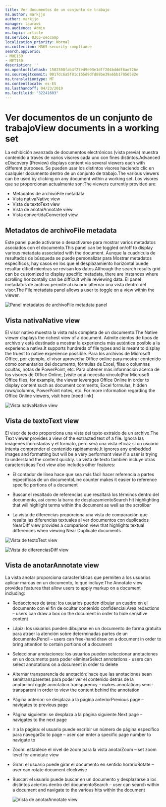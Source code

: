 ```yaml
---
title: Ver documentos de un conjunto de trabajo
ms.author: markjjo
author: markjjo
manager: laurawi
ms.audience: Admin
ms.topic: article
ms.service: O365-seccomp
localization_priority: Normal
ms.collection: M365-security-compliance
search.appverid:
- MOE150
- MET150
description: ''
ms.openlocfilehash: 1502308fab4f27ed9e93e1dff204bdddf6ae726e
ms.sourcegitcommit: 0017dc6a5f81c165d9dfd88be39a6bb17856582e
ms.translationtype: MT
ms.contentlocale: es-ES
ms.lasthandoff: 04/23/2019
ms.locfileid: "32241603"
---
```

# <a name="view-documents-in-a-working-set"></a><span data-ttu-id="0ca34-102">Ver documentos de un conjunto de trabajo</span><span class="sxs-lookup"><span data-stu-id="0ca34-102">View documents in a working set</span></span>

<span data-ttu-id="0ca34-103">La exhibición avanzada de documentos electrónicos (vista previa) muestra contenido a través de varios visores cada uno con fines distintos.</span><span class="sxs-lookup"><span data-stu-id="0ca34-103">Advanced eDiscovery (Preview) displays content via several viewers each with different purposes.</span></span> <span data-ttu-id="0ca34-104">Se pueden usar los distintos visores haciendo clic en cualquier documento dentro de un conjunto de trabajo.</span><span class="sxs-lookup"><span data-stu-id="0ca34-104">The various viewers can be used by clicking on any document within a working set.</span></span> <span data-ttu-id="0ca34-105">Los visores que se proporcionan actualmente son:</span><span class="sxs-lookup"><span data-stu-id="0ca34-105">The viewers currently provided are:</span></span>

- <span data-ttu-id="0ca34-106">Metadatos de archivo</span><span class="sxs-lookup"><span data-stu-id="0ca34-106">File metadata</span></span>
- <span data-ttu-id="0ca34-107">Vista nativa</span><span class="sxs-lookup"><span data-stu-id="0ca34-107">Native view</span></span>
- <span data-ttu-id="0ca34-108">Vista de texto</span><span class="sxs-lookup"><span data-stu-id="0ca34-108">Text view</span></span>
- <span data-ttu-id="0ca34-109">Vista de anotar</span><span class="sxs-lookup"><span data-stu-id="0ca34-109">Annotate view</span></span>
- <span data-ttu-id="0ca34-110">Vista convertida</span><span class="sxs-lookup"><span data-stu-id="0ca34-110">Converted view</span></span>

## <a name="file-metadata"></a><span data-ttu-id="0ca34-111">Metadatos de archivo</span><span class="sxs-lookup"><span data-stu-id="0ca34-111">File metadata</span></span>

<span data-ttu-id="0ca34-112">Este panel puede activarse o desactivarse para mostrar varios metadatos asociados con el documento.</span><span class="sxs-lookup"><span data-stu-id="0ca34-112">This panel can be toggled on/off to display various metadata associated with the document.</span></span> <span data-ttu-id="0ca34-113">Aunque la cuadrícula de resultados de búsqueda se puede personalizar para Mostrar metadatos específicos, hay casos en los que el desplazamiento horizontal puede resultar difícil mientras se revisan los datos.</span><span class="sxs-lookup"><span data-stu-id="0ca34-113">Although the search results grid can be customized to display specific metadata, there are instances where scrolling horizontally can be difficult while reviewing data.</span></span> <span data-ttu-id="0ca34-114">El panel metadatos de archivo permite al usuario alternar una vista dentro del visor.</span><span class="sxs-lookup"><span data-stu-id="0ca34-114">The File metadata panel allows a user to toggle on a view within the viewer.</span></span>

![<span data-ttu-id="0ca34-115">Panel metadatos de archivo</span><span class="sxs-lookup"><span data-stu-id="0ca34-115">File metadata panel</span></span>
](../media/Reviewimage2.png)

## <a name="native-view"></a><span data-ttu-id="0ca34-116">Vista nativa</span><span class="sxs-lookup"><span data-stu-id="0ca34-116">Native view</span></span>

<span data-ttu-id="0ca34-117">El visor nativo muestra la vista más completa de un documento.</span><span class="sxs-lookup"><span data-stu-id="0ca34-117">The Native viewer displays the richest view of a document.</span></span> <span data-ttu-id="0ca34-118">Admite cientos de tipos de archivo y está destinado a mostrar la experiencia más auténtica posible a la experiencia nativa.</span><span class="sxs-lookup"><span data-stu-id="0ca34-118">It supports hundreds of file types and is meant to display the truest to native experience possible.</span></span> <span data-ttu-id="0ca34-119">Para los archivos de Microsoft Office, por ejemplo, el visor aprovecha Office online para mostrar contenido como comentarios del documento, fórmulas de Excel, filas o columnas ocultas, notas de PowerPoint, etc. Para obtener más información acerca de los visores de Office Online, \[visite aquí necesita vínculo\]</span><span class="sxs-lookup"><span data-stu-id="0ca34-119">For Microsoft Office files, for example, the viewer leverages Office Online in order to display content such as document comments, Excel formulas, hidden rows/columns, PowerPoint notes, etc. For more information regarding the Office Online viewers, visit here \[need link\]</span></span>

![<span data-ttu-id="0ca34-120">Vista nativa</span><span class="sxs-lookup"><span data-stu-id="0ca34-120">Native view</span></span>
](../media/Reviewimage3.png)

## <a name="text-view"></a><span data-ttu-id="0ca34-121">Vista de texto</span><span class="sxs-lookup"><span data-stu-id="0ca34-121">Text view</span></span>

<span data-ttu-id="0ca34-122">El visor de texto proporciona una vista del texto extraído de un archivo.</span><span class="sxs-lookup"><span data-stu-id="0ca34-122">The Text viewer provides a view of the extracted text of a file.</span></span> <span data-ttu-id="0ca34-123">Ignora las imágenes incrustadas y el formato, pero será una vista eficaz si un usuario intenta comprender el contenido rápidamente.</span><span class="sxs-lookup"><span data-stu-id="0ca34-123">It ignores any embedded images and formatting but will be a very performant view if a user is trying to understand the content quickly.</span></span> <span data-ttu-id="0ca34-124">La vista de texto también incluye otras características:</span><span class="sxs-lookup"><span data-stu-id="0ca34-124">Text view also includes other features:</span></span>

  - <span data-ttu-id="0ca34-125">El contador de línea hace que sea más fácil hacer referencia a partes específicas de un documento</span><span class="sxs-lookup"><span data-stu-id="0ca34-125">Line counter makes it easier to reference specific portions of a document</span></span>

  - <span data-ttu-id="0ca34-126">Buscar el resaltado de referencias que resaltará los términos dentro del documento, así como la barra de desplazamiento</span><span class="sxs-lookup"><span data-stu-id="0ca34-126">Search hit highlighting that will highlight terms within the document as well as the scrollbar</span></span>

  - <span data-ttu-id="0ca34-127">La vista de diferencias proporciona una vista de comparación que resalta las diferencias textuales al ver documentos con duplicados Near</span><span class="sxs-lookup"><span data-stu-id="0ca34-127">Diff view provides a comparison view that highlights textual differences when viewing Near Duplicate documents</span></span>

![<span data-ttu-id="0ca34-128">Vista de texto</span><span class="sxs-lookup"><span data-stu-id="0ca34-128">Text view</span></span>
](../media/Reviewimage4.png)

![<span data-ttu-id="0ca34-129">Vista de diferencias</span><span class="sxs-lookup"><span data-stu-id="0ca34-129">Diff view</span></span>
](../media/Reviewimage5.png)

## <a name="annotate-view"></a><span data-ttu-id="0ca34-130">Vista de anotar</span><span class="sxs-lookup"><span data-stu-id="0ca34-130">Annotate view</span></span>

<span data-ttu-id="0ca34-131">La vista anotar proporciona características que permiten a los usuarios aplicar marcas en un documento, lo que incluye:</span><span class="sxs-lookup"><span data-stu-id="0ca34-131">The Annotate view provides features that allow users to apply markup on a document including:</span></span>

  - <span data-ttu-id="0ca34-132">Redacciones de área: los usuarios pueden dibujar un cuadro en el documento con el fin de ocultar contenido confidencial.</span><span class="sxs-lookup"><span data-stu-id="0ca34-132">Area redactions – users can draw a box on the document in order to hide sensitive content</span></span>

  - <span data-ttu-id="0ca34-133">Lápiz: los usuarios pueden dibujarse en un documento de forma gratuita para atraer la atención sobre determinadas partes de un documento.</span><span class="sxs-lookup"><span data-stu-id="0ca34-133">Pencil – users can free-hand draw on a document in order to bring attention to certain portions of a document</span></span>

  - <span data-ttu-id="0ca34-134">Seleccionar anotaciones: los usuarios pueden seleccionar anotaciones en un documento para poder eliminar</span><span class="sxs-lookup"><span data-stu-id="0ca34-134">Select annotations - users can select annotations on a document in order to delete</span></span>

  - <span data-ttu-id="0ca34-135">Alternar transparencia de anotación: hace que las anotaciones sean semitransparentes para poder ver el contenido detrás de la anotación</span><span class="sxs-lookup"><span data-stu-id="0ca34-135">Toggle annotation transparency – makes annotations semi-transparent in order to view the content behind the annotation</span></span>

  - <span data-ttu-id="0ca34-136">Página anterior: se desplaza a la página anterior</span><span class="sxs-lookup"><span data-stu-id="0ca34-136">Previous page – navigates to previous page</span></span>

  - <span data-ttu-id="0ca34-137">Página siguiente: se desplaza a la página siguiente.</span><span class="sxs-lookup"><span data-stu-id="0ca34-137">Next page – navigates to the next page</span></span>

  - <span data-ttu-id="0ca34-138">Ir a la página: el usuario puede escribir un número de página específico para navegar</span><span class="sxs-lookup"><span data-stu-id="0ca34-138">Go to page – user can enter a specific page number to navigate to</span></span>

  - <span data-ttu-id="0ca34-139">Zoom: establece el nivel de zoom para la vista anotar</span><span class="sxs-lookup"><span data-stu-id="0ca34-139">Zoom – set zoom level for annotate view</span></span>

  - <span data-ttu-id="0ca34-140">Girar: el usuario puede girar el documento en sentido horario</span><span class="sxs-lookup"><span data-stu-id="0ca34-140">Rotate – user can rotate document clockwise</span></span>

  - <span data-ttu-id="0ca34-141">Buscar: el usuario puede buscar en un documento y desplazarse a los distintos aciertos dentro del documento</span><span class="sxs-lookup"><span data-stu-id="0ca34-141">Search – user can search within a document and navigate to the various hits within the document</span></span>
    
    ![<span data-ttu-id="0ca34-142">Vista de anotar</span><span class="sxs-lookup"><span data-stu-id="0ca34-142">Annotate view</span></span>
    ](../media/Reviewimage1.png)